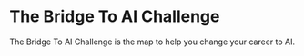 # The Bridge To AI Challenge

The Bridge To AI Challenge is the map to help you change your career to AI.


